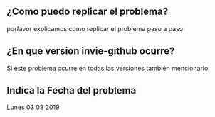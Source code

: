 ## ¿Como puedo replicar el problema?
porfavor explicamos como replicar el problema paso a paso

## ¿En que version invie-github ocurre?
Si este problema ocurre en todas las versiones también mencionarlo

## Indica la Fecha del problema
Lunes 03 03 2019

